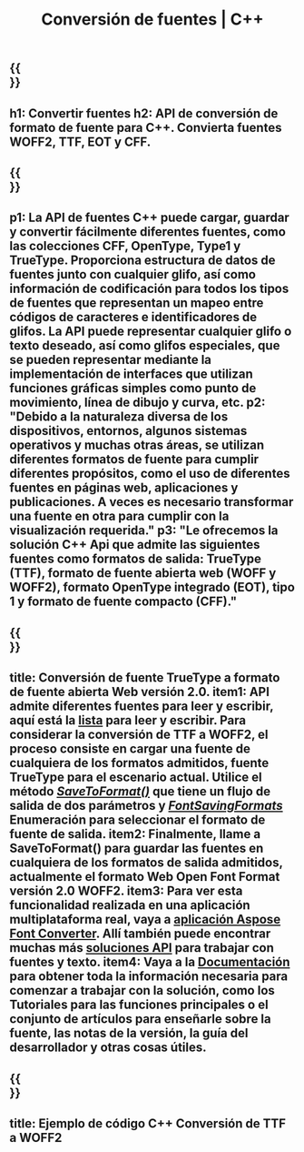 ﻿---
translation: true
template: /_templates/conversion-cpp.md
title: Conversión de fuentes | C++
url: /cpp/conversion/
description: Convierta fuentes con la biblioteca de procesamiento de fuentes C++ y las aplicaciones web. Funcionalidad de conversión que puede funcionar con fuentes TTF, WOFF, CFF, EOT y Type 1.
metakeywords: conversión de fuentes c++, soluciones de conversión de fuentes c++, conversión de fuentes cpp
family: font
platformtag: cpp
feature: conversion
---

{{<section banner>}}
---
h1: Convertir fuentes
h2: API de conversión de formato de fuente para С++. Convierta fuentes WOFF2, TTF, EOT y CFF.
---

{{<section overview>}}
---
p1: La API de fuentes С++ puede cargar, guardar y convertir fácilmente diferentes fuentes, como las colecciones CFF, OpenType, Type1 y TrueType. Proporciona estructura de datos de fuentes junto con cualquier glifo, así como información de codificación para todos los tipos de fuentes que representan un mapeo entre códigos de caracteres e identificadores de glifos. La API puede representar cualquier glifo o texto deseado, así como glifos especiales, que se pueden representar mediante la implementación de interfaces que utilizan funciones gráficas simples como punto de movimiento, línea de dibujo y curva, etc.
p2: "Debido a la naturaleza diversa de los dispositivos, entornos, algunos sistemas operativos y muchas otras áreas, se utilizan diferentes formatos de fuente para cumplir diferentes propósitos, como el uso de diferentes fuentes en páginas web, aplicaciones y publicaciones. A veces es necesario transformar una fuente en otra para cumplir con la visualización requerida."
p3: "Le ofrecemos la solución С++ Api que admite las siguientes fuentes como formatos de salida: TrueType (TTF), formato de fuente abierta web (WOFF y WOFF2), formato OpenType integrado (EOT), tipo 1 y formato de fuente compacto (CFF)."
---

{{<section feature1>}}
---
title: Conversión de fuente TrueType a formato de fuente abierta Web versión 2.0.
item1: API admite diferentes fuentes para leer y escribir, aquí está la [lista](https://docs.aspose.com/font/cpp/convert/#formats-supported-for-reading-andor-write) para leer y escribir. Para considerar la conversión de TTF a WOFF2, el proceso consiste en cargar una fuente de cualquiera de los formatos admitidos, fuente TrueType para el escenario actual. Utilice el método [*SaveToFormat()*](https://reference.aspose.com/font/cpp/class/aspose.font.font#a670ea97404fd72c2e51b0e8c543c8a45) que tiene un flujo de salida de dos parámetros y [*FontSavingFormats*](https://reference.aspose.com/font/cpp/namespace/aspose.font#a93d0dcc7c00f5c7027d60e14a5433c74) Enumeración para seleccionar el formato de fuente de salida.
item2: Finalmente, llame a SaveToFormat() para guardar las fuentes en cualquiera de los formatos de salida admitidos, actualmente el formato Web Open Font Format versión 2.0 WOFF2.
item3: Para ver esta funcionalidad realizada en una aplicación multiplataforma real, vaya a [aplicación Aspose Font Converter](https://products.aspose.app/font/conversion). Allí también puede encontrar muchas más [soluciones API](https://products.aspose.app/font/applications) para trabajar con fuentes y texto.
item4: Vaya a la [Documentación](https://docs.aspose.com/font/net/) para obtener toda la información necesaria para comenzar a trabajar con la solución, como los Tutoriales para las funciones principales o el conjunto de artículos para enseñarle sobre la fuente, las notas de la versión, la guía del desarrollador y otras cosas útiles.
---

{{<section codeexample>}}
---
title: Ejemplo de código C++ Conversión de TTF a WOFF2
---



